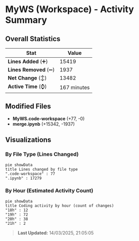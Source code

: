 # MyWS (Workspace) - Activity Summary 

## Overall Statistics

| Stat                   | Value                                                             |
| ---------------------- | ----------------------------------------------------------------- |
| **Lines Added** (➕)   | 15419                                          |
| **Lines Removed** (➖) | 1937                                        |
| **Net Change** (↕)    | 13482                |
| **Active Time** (⌚)   | 167 minutes |


## Modified Files
- **MyWS.code-workspace** (+77, -0)
- **merge.ipynb** (+15342, -1937)

## Visualizations

### By File Type (Lines Changed)

```mermaid
pie showData
title Lines changed by file type
".code-workspace" : 77
".ipynb" : 17279
```

### By Hour (Estimated Activity Count)

```mermaid
pie showData
title Coding activity by hour (count of changes)
"18h" : 12
"19h" : 72
"20h" : 38
"21h" : 2
```


> **Last Updated:** 14/03/2025, 21:05:05